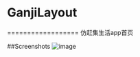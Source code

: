 # GanjiLayout
==================
仿赶集生活app首页

##Screenshots
![image](https://raw.githubusercontent.com/zzmstring/GanjiLayout/master/screenshoot/s.gif)
